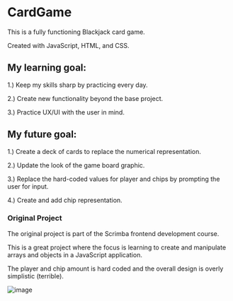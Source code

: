 # CardGame
This is a fully functioning Blackjack card game.

Created with JavaScript, HTML, and CSS.

My learning goal:
---
1.) Keep my skills sharp by practicing every day.

2.) Create new functionality beyond the base project.

3.) Practice UX/UI with the user in mind. 


My future goal:
---
1.) Create a deck of cards to replace the numerical representation.

2.) Update the look of the game board graphic. 

3.) Replace the hard-coded values for player and chips by prompting the user for input.

4.) Create and add chip representation.


### Original Project
The original project is part of the Scrimba frontend development course. 

This is a great project where the focus is learning to create 
and manipulate arrays and objects in a JavaScript application.
 
The player and chip amount is hard coded and the overall design is overly simplistic (terrible).

![image](https://user-images.githubusercontent.com/18030411/216362496-c9669ff1-dcb8-40c2-8fd8-50efd0f7bbe0.png)

